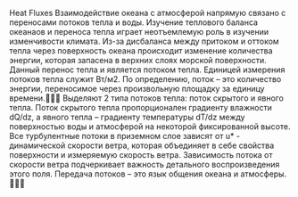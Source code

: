 Heat Fluxes
  Взаимодействие океана с атмосферой напрямую связано с переносами потоков тепла и воды. Изучение теплового баланса океанаов и переноса тепла играет неотъемлемую роль в изучении изменчивости климата. Из-за дисбаланса между притоком и оттоком тепла через поверхность океана происходит изменение количества энергии, которая запасена в верхних слоях морской поверхности. Данный перенос тепла и является потоком тепла. Единицей измерения потоков тепла служит Вт/м2. По определению, поток – это количество энергии, переносимое через произвольную площадку за единицу времени.💨💨💨
  Выделяют 2 типа потоков тепла: поток скрытого и явного тепла. Поток скрытого тепла пропорционален градиенту влажности dQ/dz, а явного тепла – градиенту температуры dT/dz между поверхностью воды и атмосферой на некоторой фиксированной высоте. Все турбулентные потоки в приземном слое зависят от u* - динамической скорости ветра, которая объединяет в себе свойства поверхности и измеряемую скорость ветра. Зависимость потока от скорости ветра подчеркивает важность детального воспроизведения этого поля. Передача потоков – это язык общения океана и атмосферы. 🌊🌊🌊
